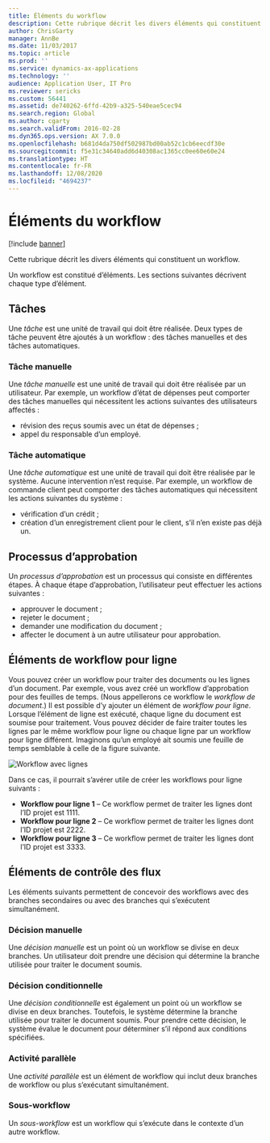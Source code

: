 ```yaml
---
title: Éléments du workflow
description: Cette rubrique décrit les divers éléments qui constituent un workflow.
author: ChrisGarty
manager: AnnBe
ms.date: 11/03/2017
ms.topic: article
ms.prod: ''
ms.service: dynamics-ax-applications
ms.technology: ''
audience: Application User, IT Pro
ms.reviewer: sericks
ms.custom: 56441
ms.assetid: de740262-6ffd-42b9-a325-540eae5cec94
ms.search.region: Global
ms.author: cgarty
ms.search.validFrom: 2016-02-28
ms.dyn365.ops.version: AX 7.0.0
ms.openlocfilehash: b681d4da750df502987bd00ab52c1cb6eecdf30e
ms.sourcegitcommit: f5e31c34640add6d40308ac1365cc0ee60e60e24
ms.translationtype: HT
ms.contentlocale: fr-FR
ms.lasthandoff: 12/08/2020
ms.locfileid: "4694237"
---
```

# <a name="workflow-elements"></a>Éléments du workflow

[!include [banner](../includes/banner.md)]

Cette rubrique décrit les divers éléments qui constituent un workflow.

Un workflow est constitué d’éléments. Les sections suivantes décrivent chaque type d’élément.

## <a name="tasks"></a>Tâches

Une *tâche* est une unité de travail qui doit être réalisée. Deux types de tâche peuvent être ajoutés à un workflow : des tâches manuelles et des tâches automatiques.

### <a name="manual-task"></a>Tâche manuelle

Une *tâche manuelle* est une unité de travail qui doit être réalisée par un utilisateur. Par exemple, un workflow d’état de dépenses peut comporter des tâches manuelles qui nécessitent les actions suivantes des utilisateurs affectés :

- révision des reçus soumis avec un état de dépenses ;
- appel du responsable d’un employé.

### <a name="automated-task"></a>Tâche automatique

Une *tâche automatique* est une unité de travail qui doit être réalisée par le système. Aucune intervention n’est requise. Par exemple, un workflow de commande client peut comporter des tâches automatiques qui nécessitent les actions suivantes du système :

- vérification d’un crédit ;
- création d’un enregistrement client pour le client, s’il n’en existe pas déjà un.

## <a name="approval-processes"></a>Processus d’approbation

Un *processus d’approbation* est un processus qui consiste en différentes étapes. À chaque étape d’approbation, l’utilisateur peut effectuer les actions suivantes :

- approuver le document ;
- rejeter le document ;
- demander une modification du document ;
- affecter le document à un autre utilisateur pour approbation.

## <a name="line-item-workflow-elements"></a>Éléments de workflow pour ligne

Vous pouvez créer un workflow pour traiter des documents ou les lignes d’un document. Par exemple, vous avez créé un workflow d’approbation pour des feuilles de temps. (Nous appellerons ce workflow le *workflow de document*.) Il est possible d’y ajouter un élément de *workflow pour ligne*. Lorsque l’élément de ligne est exécuté, chaque ligne du document est soumise pour traitement. Vous pouvez décider de faire traiter toutes les lignes par le même workflow pour ligne ou chaque ligne par un workflow pour ligne différent. Imaginons qu’un employé ait soumis une feuille de temps semblable à celle de la figure suivante.

![Workflow avec lignes](./media/workflow_lineitemworkflow.gif)

Dans ce cas, il pourrait s’avérer utile de créer les workflows pour ligne suivants :

- **Workflow pour ligne 1** – Ce workflow permet de traiter les lignes dont l’ID projet est 1111.
- **Workflow pour ligne 2** – Ce workflow permet de traiter les lignes dont l’ID projet est 2222.
- **Workflow pour ligne 3** – Ce workflow permet de traiter les lignes dont l’ID projet est 3333.

## <a name="flow-control-elements"></a>Éléments de contrôle des flux

Les éléments suivants permettent de concevoir des workflows avec des branches secondaires ou avec des branches qui s’exécutent simultanément.

### <a name="manual-decision"></a>Décision manuelle

Une *décision manuelle* est un point où un workflow se divise en deux branches. Un utilisateur doit prendre une décision qui détermine la branche utilisée pour traiter le document soumis.

### <a name="conditional-decision"></a>Décision conditionnelle

Une *décision conditionnelle* est également un point où un workflow se divise en deux branches. Toutefois, le système détermine la branche utilisée pour traiter le document soumis. Pour prendre cette décision, le système évalue le document pour déterminer s’il répond aux conditions spécifiées.

### <a name="parallel-activity"></a>Activité parallèle

Une *activité parallèle* est un élément de workflow qui inclut deux branches de workflow ou plus s’exécutant simultanément.

### <a name="subworkflow"></a>Sous-workflow

Un *sous-workflow* est un workflow qui s’exécute dans le contexte d’un autre workflow.
